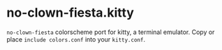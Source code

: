 # no-clown-fiesta.kitty

`no-clown-fiesta` colorscheme port for kitty, a terminal emulator. Copy or place `include colors.conf` into your `kitty.conf`.
